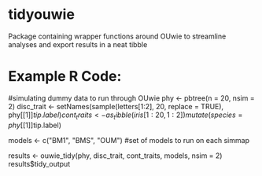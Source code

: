 # tidyouwie
Package containing wrapper functions around OUwie to streamline analyses and export results in a neat tibble


# Example R Code:
#simulating dummy data to run through OUwie
phy <- pbtree(n = 20, nsim = 2)
disc_trait <- setNames(sample(letters[1:2], 20, replace = TRUE), phy[[1]]$tip.label)
cont_traits <- as_tibble(iris[1:20, 1:2]) %>%
  mutate(species = phy[[1]]$tip.label)

 models <- c("BM1", "BMS", "OUM") #set of models to run on each simmap

results <- ouwie_tidy(phy, disc_trait, cont_traits, models, nsim = 2)
results$tidy_output
